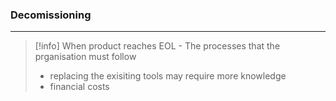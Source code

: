 ### Decomissioning
---
>[!info]
>When product reaches EOL - The processes that the prganisation must follow 
>- replacing the exisiting tools may require more knowledge 
>- financial costs 

